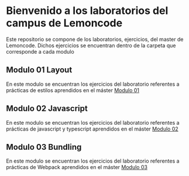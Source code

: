 # Bienvenido a los laboratorios del campus de Lemoncode

Este repositorio se compone de los laboratorios, ejercicios, del master de Lemoncode.
Dichos ejercicios se encuentran dentro de la carpeta que corresponde a cada modulo

## Modulo 01 Layout

En este modulo se encuentran los ejercicios del laboratorio referentes a prácticas de estilos aprendidos en el máster [Modulo 01](https://github.com/tizon15/lemoncode_master/tree/master/modulo01-layout)

## Modulo 02 Javascript

En este modulo se encuentran los ejercicios del laboratorio referentes a prácticas de javascript y typescript aprendidos en el máster [Modulo 02](https://github.com/tizon15/lemoncode_master/tree/master/modulo02-javascript)

## Modulo 03 Bundling

En este modulo se encuentran los ejercicios del laboratorio referentes a prácticas de Webpack aprendidos en el máster [Modulo 03](https://github.com/tizon15/lemoncode_master/tree/master/modulo03-bundling)

